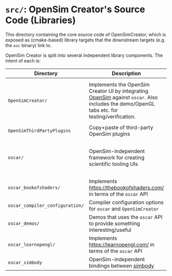 # `src/`: OpenSim Creator's Source Code (Libraries)

This directory containing the core source code of OpenSimCreator, which is exposed
as (cmake-based) library targets that the downstream targets (e.g. the `osc` binary)
link to.

OpenSim Creator is split into several independent library components. The intent
of each is:

| Directory | Description | Depends on |
| - | - | - |
| `OpenSimCreator/` | Implements the OpenSim Creator UI by integrating [OpenSim](https://github.com/opensim-org/opensim-core) against `oscar`. Also includes the demo/OpenGL tabs etc. for testing/verification. | `OpenSimThirdPartyPlugins`, `oscar`, `oscar_bookofshaders`, `oscar_demos`, `oscar_learnopengl`, `oscar_simbody`, `opensim-core` |
| `OpenSimThirdPartyPlugins` | Copy+paste of third-party OpenSim plugins | `opensim-core` |
| `oscar/` | OpenSim-independent framework for creating scientific tooling UIs | `OpenGL`, `glew`, `SDL2`, `nativefiledialog`, `imgui`, `IconFontCppHeaders`, `ImGuizmo`, `implot`, `stb`, `lunasvg`, `tomlplusplus`, `unordered_dense` |
| `oscar_bookofshaders/` | Implements https://thebookofshaders.com/ in terms of the `oscar` API | `oscar` |
| `oscar_compiler_configuration/` | Compiler configuration options for `oscar` and `OpenSimCreator` | (nothing) |
| `oscar_demos/` | Demos that uses the `oscar` API to provide something interesting/useful | `oscar` |
| `oscar_learnopengl/` | Implements https://learnopengl.com/ in terms of the `oscar` API | `oscar` |
| `oscar_simbody` | OpenSim-independent bindings between [simbody](https://github.com/simbody/simbody) | `oscar` |
